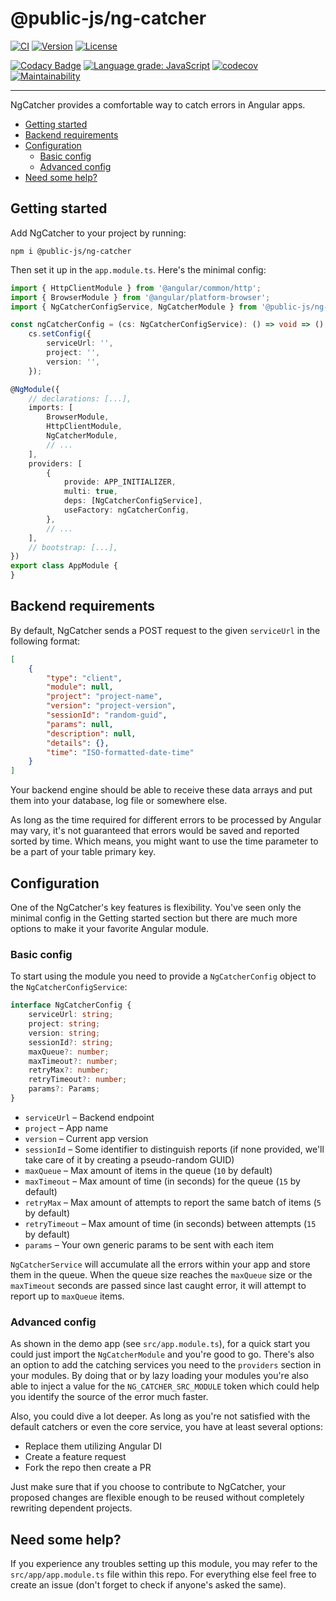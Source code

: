 # @public-js/ng-catcher

[![CI](https://img.shields.io/github/workflow/status/public-js/ng-catcher/CI?style=flat)](https://github.com/public-js/ng-catcher/actions?query=workflow%3ACI)
[![Version](https://img.shields.io/npm/v/@public-js/ng-catcher?style=flat)](https://www.npmjs.com/package/@public-js/ng-catcher)
[![License](https://img.shields.io/npm/l/@public-js/ng-catcher?style=flat)](https://www.npmjs.com/package/@public-js/ng-catcher)

[![Codacy Badge](https://app.codacy.com/project/badge/Grade/b676cb7041974c45818309851cb043f6)](https://www.codacy.com/gh/public-js/ng-catcher/dashboard)
[![Language grade: JavaScript](https://img.shields.io/lgtm/grade/javascript/g/public-js/ng-catcher.svg?logo=lgtm&logoWidth=18)](https://lgtm.com/projects/g/public-js/ng-catcher/context:javascript)
[![codecov](https://codecov.io/gh/public-js/ng-catcher/branch/main/graph/badge.svg?token=NBALZKTFJR)](https://codecov.io/gh/public-js/ng-catcher)
[![Maintainability](https://api.codeclimate.com/v1/badges/290f2cb87329f90e139c/maintainability)](https://codeclimate.com/github/public-js/ng-catcher/maintainability)

---

NgCatcher provides a comfortable way to catch errors in Angular apps.


* [Getting started](#getting-started)
* [Backend requirements](#backend-requirements)
* [Configuration](#configuration)
    * [Basic config](#basic-config)
    * [Advanced config](#advanced-config)
* [Need some help?](#need-some-help)


## Getting started

Add NgCatcher to your project by running:
```shell
npm i @public-js/ng-catcher
```

Then set it up in the `app.module.ts`. Here's the minimal config:
```typescript
import { HttpClientModule } from '@angular/common/http';
import { BrowserModule } from '@angular/platform-browser';
import { NgCatcherConfigService, NgCatcherModule } from '@public-js/ng-catcher';

const ngCatcherConfig = (cs: NgCatcherConfigService): () => void => () =>
    cs.setConfig({
        serviceUrl: '',
        project: '',
        version: '',
    });

@NgModule({
    // declarations: [...],
    imports: [
        BrowserModule,
        HttpClientModule,
        NgCatcherModule,
        // ...
    ],
    providers: [
        {
            provide: APP_INITIALIZER,
            multi: true,
            deps: [NgCatcherConfigService],
            useFactory: ngCatcherConfig,
        },
        // ...
    ],
    // bootstrap: [...],
})
export class AppModule {
}
```


## Backend requirements

By default, NgCatcher sends a POST request to the given `serviceUrl` in the following format:
```json
[
    {
        "type": "client",
        "module": null,
        "project": "project-name",
        "version": "project-version",
        "sessionId": "random-guid",
        "params": null,
        "description": null,
        "details": {},
        "time": "ISO-formatted-date-time"
    }
]
```

Your backend engine should be able to receive these data arrays and put them into your database, log file or somewhere else.

As long as the time required for different errors to be processed by Angular may vary, it's not guaranteed that errors would be saved and reported sorted by time.
Which means, you might want to use the time parameter to be a part of your table primary key.


## Configuration

One of the NgCatcher's key features is flexibility.
You've seen only the minimal config in the Getting started section but there are much more options to make it your favorite Angular module.

### Basic config

To start using the module you need to provide a `NgCatcherConfig` object to the `NgCatcherConfigService`:

```typescript
interface NgCatcherConfig {
    serviceUrl: string;
    project: string;
    version: string;
    sessionId?: string;
    maxQueue?: number;
    maxTimeout?: number;
    retryMax?: number;
    retryTimeout?: number;
    params?: Params;
}
```

* `serviceUrl` – Backend endpoint
* `project` – App name
* `version` – Current app version
* `sessionId` – Some identifier to distinguish reports (if none provided, we'll take care of it by creating a pseudo-random GUID)
* `maxQueue` – Max amount of items in the queue (`10` by default)
* `maxTimeout` – Max amount of time (in seconds) for the queue (`15` by default)
* `retryMax` – Max amount of attempts to report the same batch of items (`5` by default)
* `retryTimeout` – Max amount of time (in seconds) between attempts (`15` by default)
* `params` – Your own generic params to be sent with each item

`NgCatcherService` will accumulate all the errors within your app and store them in the queue.
When the queue size reaches the `maxQueue` size or the `maxTimeout` seconds are passed since last caught error, it will attempt to report up to `maxQueue` items.


### Advanced config

As shown in the demo app (see `src/app.module.ts`), for a quick start you could just import the `NgCatcherModule` and you're good to go.
There's also an option to add the catching services you need to the `providers` section in your modules.
By doing that or by lazy loading your modules you're also able to inject a value for the `NG_CATCHER_SRC_MODULE` token which could help you identify the source of the error much faster.

Also, you could dive a lot deeper.
As long as you're not satisfied with the default catchers or even the core service, you have at least several options:
* Replace them utilizing Angular DI
* Create a feature request
* Fork the repo then create a PR

Just make sure that if you choose to contribute to NgCatcher, your proposed changes are flexible enough to be reused without completely rewriting dependent projects.


## Need some help?

If you experience any troubles setting up this module, you may refer to the `src/app/app.module.ts` file within this repo.
For everything else feel free to create an issue (don't forget to check if anyone's asked the same).
